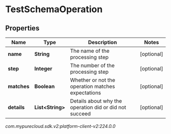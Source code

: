 # TestSchemaOperation


## Properties

| Name | Type | Description | Notes |
| ------------ | ------------- | ------------- | ------------- |
| **name** | **String** | The name of the processing step |  [optional] |
| **step** | **Integer** | The number of the processing step |  [optional] |
| **matches** | **Boolean** | Whether or not the operation matches expectations |  [optional] |
| **details** | **List&lt;String&gt;** | Details about why the operation did or did not succeed |  [optional] |




_com.mypurecloud.sdk.v2:platform-client-v2:224.0.0_
